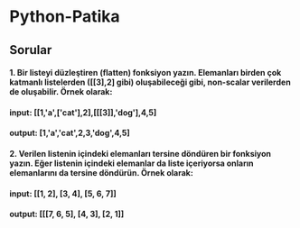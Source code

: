 # Python-Patika
## Sorular

#### 1. Bir listeyi düzleştiren (flatten) fonksiyon yazın. Elemanları birden çok katmanlı listelerden ([[3],2] gibi) oluşabileceği gibi, non-scalar verilerden de oluşabilir. Örnek olarak:
#### input: [[1,'a',['cat'],2],[[[3]],'dog'],4,5]
#### output: [1,'a','cat',2,3,'dog',4,5]


    
#### 2. Verilen listenin içindeki elemanları tersine döndüren bir fonksiyon yazın. Eğer listenin içindeki elemanlar da liste içeriyorsa onların elemanlarını da tersine döndürün. Örnek olarak:
#### input: [[1, 2], [3, 4], [5, 6, 7]]
#### output: [[[7, 6, 5], [4, 3], [2, 1]]


